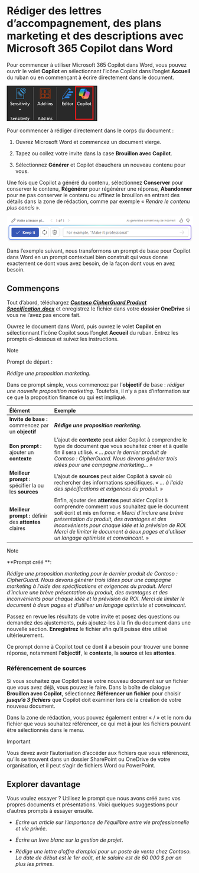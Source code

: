 # Rédiger des lettres d’accompagnement, des plans marketing et des descriptions avec Microsoft 365 Copilot dans Word

Pour commencer à utiliser Microsoft 365 Copilot dans Word, vous pouvez ouvrir le volet **Copilot** en sélectionnant l’icône Copilot dans l’onglet **Accueil** du ruban ou en commençant à écrire directement dans le document.

![Capture d’écran de l’icône Copilot dans le ruban Word.](../media/create_copilot-ribbon-word.png)

Pour commencer à rédiger directement dans le corps du document :

1. Ouvrez Microsoft Word et commencez un document vierge.

1. Tapez ou collez votre invite dans la case **Brouillon avec Copilot**.

1. Sélectionnez **Générer** et Copilot ébauchera un nouveau contenu pour vous.

Une fois que Copilot a généré du contenu, sélectionnez **Conserver** pour conserver le contenu, **Régénérer** pour régénérer une réponse, **Abandonner** pour ne pas conserver le contenu ou affinez le brouillon en entrant des détails dans la zone de rédaction, comme par exemple « _Rendre le contenu plus concis_ ».

![Capture d’écran de la barre d’options après l’utilisation de Brouillon avec Copilot dans Word.](../media/create_copilot-prompt-box-word.png)

Dans l’exemple suivant, nous transformons un prompt de base pour Copilot dans Word en un prompt contextuel bien construit qui vous donne exactement ce dont vous avez besoin, de la façon dont vous en avez besoin.

## Commençons

Tout d’abord, téléchargez **_[Contoso CipherGuard Product Specification.docx](https://go.microsoft.com/fwlink/?linkid=2269123)_** et enregistrez le fichier dans votre **dossier OneDrive** si vous ne l’avez pas encore fait.

Ouvrez le document dans Word, puis ouvrez le volet **Copilot** en sélectionnant l’icône Copilot sous l’onglet **Accueil** du ruban. Entrez les prompts ci-dessous et suivez les instructions.

> [!NOTE]
> Prompt de départ :
>
> _Rédige une proposition marketing._

Dans ce prompt simple, vous commencez par l’**objectif** de base : _rédiger une nouvelle proposition marketing_. Toutefois, il n’y a pas d’information sur ce que la proposition finance ou qui est impliqué.

| Élément | Exemple |
| :------ | :------- |
| **Invite de base :** commencez par un **objectif** | **_Rédige une proposition marketing._** |
| **Bon prompt :** ajouter un **contexte** | L’ajout de **contexte** peut aider Copilot à comprendre le type de document que vous souhaitez créer et à quelle fin il sera utilisé. _« ... pour le dernier produit de Contoso : CipherGuard. Nous devons générer trois idées pour une campagne marketing... »_ |
| **Meilleur prompt :** spécifier la ou les **sources** | L’ajout de **sources** peut aider Copilot à savoir où rechercher des informations spécifiques. _« … à l’aide des spécifications et exigences du produit. »_ |
| **Meilleur prompt :** définir des **attentes** claires | Enfin, ajouter des **attentes** peut aider Copilot à comprendre comment vous souhaitez que le document soit écrit et mis en forme. _« Merci d’inclure une brève présentation du produit, des avantages et des inconvénients pour chaque idée et la prévision de ROI. Merci de limiter le document à deux pages et d’utiliser un langage optimiste et convaincant. »_ |

> [!NOTE]
> **Prompt créé **:
>
> _Rédige une proposition marketing pour le dernier produit de Contoso : CipherGuard. Nous devons générer trois idées pour une campagne marketing à l’aide des spécifications et exigences du produit. Merci d’inclure une brève présentation du produit, des avantages et des inconvénients pour chaque idée et la prévision de ROI. Merci de limiter le document à deux pages et d’utiliser un langage optimiste et convaincant._

Passez en revue les résultats de votre invite et posez des questions ou demandez des ajustements, puis ajoutez-les à la fin du document dans une nouvelle section. **Enregistrez** le fichier afin qu’il puisse être utilisé ultérieurement.

Ce prompt donne à Copilot tout ce dont il a besoin pour trouver une bonne réponse, notamment l’**objectif**, le **contexte**, la **source** et les **attentes**.

### Référencement de sources

Si vous souhaitez que Copilot base votre nouveau document sur un fichier que vous avez déjà, vous pouvez le faire. Dans la boîte de dialogue **Brouillon avec Copilot**, sélectionnez **Référencer un fichier** pour choisir **_jusqu’à 3 fichiers_** que Copilot doit examiner lors de la création de votre nouveau document.

Dans la zone de rédaction, vous pouvez également entrer « / » et le nom du fichier que vous souhaitez référencer, ce qui met à jour les fichiers pouvant être sélectionnés dans le menu.

> [!IMPORTANT]
> Vous devez avoir l’autorisation d’accéder aux fichiers que vous référencez, qu’ils se trouvent dans un dossier SharePoint ou OneDrive de votre organisation, et il peut s’agir de fichiers Word ou PowerPoint.

## Explorer davantage

Vous voulez essayer ? Utilisez le prompt que nous avons créé avec vos propres documents et présentations. Voici quelques suggestions pour d’autres prompts à essayer ensuite.

- _Écrire un article sur l’importance de l’équilibre entre vie professionnelle et vie privée_.

- _Écrire un livre blanc sur la gestion de projet_.

- _Rédige une lettre d’offre d’emploi pour un poste de vente chez Contoso. La date de début est le 1er août, et le salaire est de 60 000 $ par an plus les primes_.
